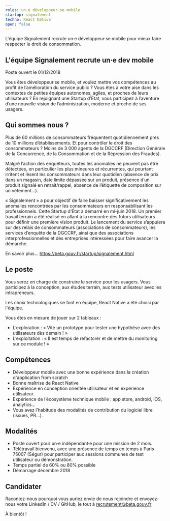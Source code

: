 ```yaml
---
roles: un·e développeur·se mobile
startup: signalement
techno: React Native
open: false
---
```


L'équipe Signalement recrute un·e développeur·se mobile pour mieux faire respecter le droit de consommation.

<!--more-->

##  L'équipe Signalement recrute un·e dev mobile

Poste ouvert le 01/12/2018

Vous êtes développeur·se mobile, et voulez mettre vos compétences au profit de l’amélioration du service public ? Vous êtes à votre aise dans les contextes de petites équipes autonomes, agiles, et proches de leurs utilisateurs ? En rejoignant une Startup d’État, vous participez à l’aventure d’une nouvelle vision de l’administration, moderne et proche de ses usagers. 

## Qui sommes nous ?

Plus de 60 millions de consommateurs fréquentent quotidiennement près de 10 millions d’établissements. Et pour contrôler le droit des consommateurs ? Moins de 3 000 agents de la DGCCRF (Direction Générale de la Concurrence, de la Consommation et de la Répression des Fraudes).

Malgré l’action des enquêteurs, toutes les anomalies ne peuvent pas être détectées, en particulier les plus mineures et récurrentes, qui pourtant irritent et lèsent les consommateurs dans leur quotidien (absence de prix dans un magasin, date limite dépassée sur un produit, présence d’un produit signalé en retrait/rappel, absence de l’étiquette de composition sur un vêtement…).

« Signalement » a pour objectif de faire baisser significativement les anomalies rencontrées par les consommateurs en responsabilisant les professionnels. Cette Startup d’État a démarré en mi-juin 2018. Un premier travail terrain a été réalisé en allant à la rencontre des futurs utilisateurs pour définir une première vision produit. Le lancement du service s’appuiera sur des relais de consommateurs (associations de consommateurs), les services d’enquête de la DGCCRF, ainsi que des associations interprofessionnelles et des entreprises intéressées pour faire avancer la démarche.

En savoir plus…
https://beta.gouv.fr/startup/signalement.html

## Le poste

Vous serez en charge de construire le service pour les usagers. Vous participez à la conception, aux études terrain, aux tests utilisateur avec les intrapreneurs.

Les choix technologiques se font en équipe, React Native a été choisi par l'équipe.

Vous êtes en mesure de jouer sur 2 tableaux :
- L’exploration : « Vite un prototype pour tester une hypothèse avec des utilisateurs dès demain ! »
- L’exploitation : « Il est temps de refactorer et de mettre du monitoring sur ce module ! »

##  Compétences

- Développeur mobile avec une bonne expérience dans la création d'application from scratch
- Bonne maîtrise de React Native
- Expérience en conception orientée utilisateur et en expérience utilisateur.
- Expérience de l’écosystème technique mobile : app store, android, iOS, analytics…
- Vous avez l’habitude des modalités de contribution du logiciel libre (issues, PR…).

## Modalités

- Poste ouvert pour un·e indépendant·e pour une mission de 2 mois.
- Télétravail bienvenu, avec une présence de temps en temps à Paris 75007 (Ségur) pour participer aux sessions communes de test utilisateur ou démonstration.
- Temps partiel de 60% ou 80% possible
- Démarrage décembre 2018

## Candidater

Racontez-nous pourquoi vous auriez envie de nous rejoindre et envoyez-nous votre LinkedIn / CV / GitHub, le tout à recrutement@beta.gouv.fr

À bientôt !
